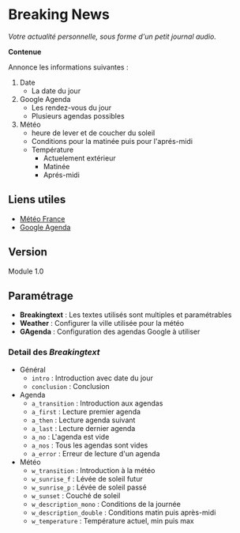 # Breaking News
_Votre actualité personnelle, sous forme d'un petit journal audio._

**Contenue**

Annonce les informations suivantes :

1. Date
    * La date du jour
2. Google Agenda
    * Les rendez-vous du jour
    * Plusieurs agendas possibles
3. Météo
    * heure de lever et de coucher du soleil
    * Conditions pour la matinée puis pour l'aprés-midi
    * Température
        * Actuelement extérieur
        * Matinée
        * Aprés-midi

## Liens utiles
* [Météo France](http://www.meteo-france.mobi)
* [Google Agenda](https://www.google.com/calendar/)

## Version
Module 1.0

## Paramétrage
* **Breakingtext** : Les textes utilisés sont multiples et paramétrables
* **Weather** : Configurer la ville utilisée pour la météo
* **GAgenda** : Configuration des agendas Google à utiliser

### Detail des _Breakingtext_


* Général
    * `intro` : Introduction avec date du jour
    * `conclusion` : Conclusion
* Agenda
    * `a_transition` : Introduction aux agendas
    * `a_first` : Lecture premier agenda
    * `a_then` : Lecture agenda suivant
    * `a_last` : Lecture dernier agenda
    * `a_no` : L'agenda est vide
    * `a_nos` : Tous les agendas sont vides
    * `a_error` : Erreur de lecture d'un agenda
* Météo
    * `w_transition` : Introduction à la météo
    * `w_sunrise_f` : Lévée de soleil futur
    * `w_sunrise_p` : Lévée de soleil passé
    * `w_sunset` : Couché de soleil
    * `w_description_mono` : Conditions de la journée
    * `w_description_double` : Conditions matin puis après-midi
    * `w_temperature` : Température actuel, min puis max
